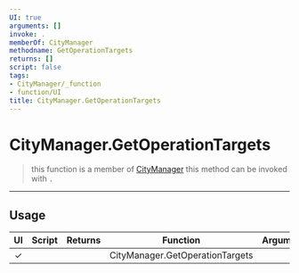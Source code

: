 ```yaml
---
UI: true
arguments: []
invoke: .
memberOf: CityManager
methodname: GetOperationTargets
returns: []
script: false
tags:
- CityManager/_function
- function/UI
title: CityManager.GetOperationTargets
---
```

# CityManager.GetOperationTargets
> this function is a member of [CityManager](civ-6/lua/CityManager.md)
> this method can be invoked with `.`
-----
## Usage
|  UI | Script | Returns | Function | Arguments |
|:---:|:------:|-------:|:--------:|:---------|
|✓| ||CityManager.GetOperationTargets||

